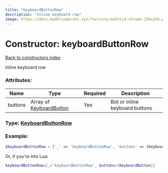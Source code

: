 ```yaml
---
title: "keyboardButtonRow"
description: "Inline keyboard row"
image: https://docs.madelineproto.xyz/favicons/android-chrome-256x256.png
---
```

# Constructor: keyboardButtonRow  
[Back to constructors index](index.md)



Inline keyboard row

### Attributes:

| Name     |    Type       | Required | Description |
|----------|---------------|----------|-------------|
|buttons|Array of [KeyboardButton](../types/KeyboardButton.md) | Yes|Bot or inline keyboard buttons|



### Type: [KeyboardButtonRow](../types/KeyboardButtonRow.md)


### Example:

```php
$keyboardButtonRow = ['_' => 'keyboardButtonRow', 'buttons' => [KeyboardButton, KeyboardButton]];
```  


Or, if you're into Lua:

```lua
keyboardButtonRow={_='keyboardButtonRow', buttons={KeyboardButton}}

```


